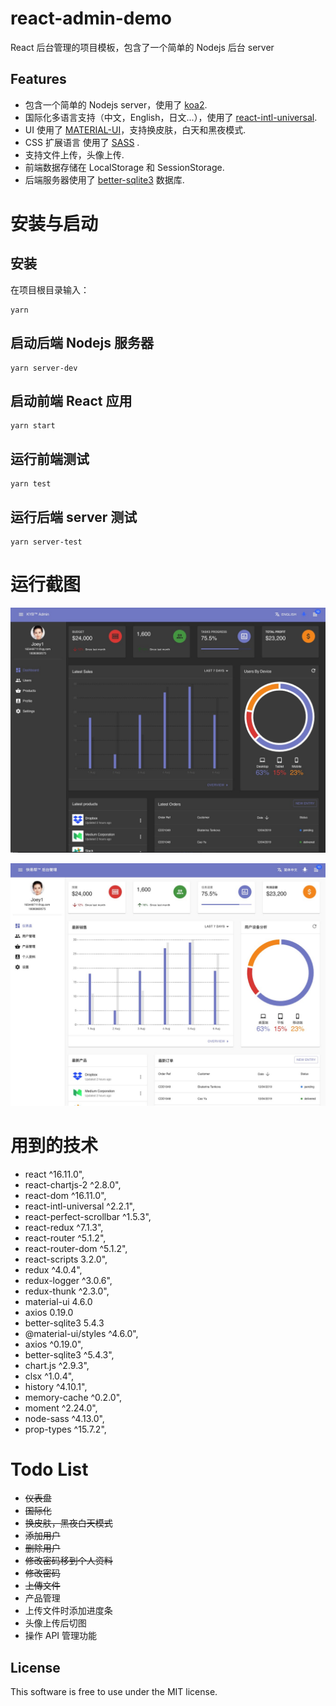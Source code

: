 # react-admin-demo

React 后台管理的项目模板，包含了一个简单的 Nodejs 后台 server

## Features

- 包含一个简单的 Nodejs server，使用了 [koa2](https://github.com/koajs/koa).
- 国际化多语言支持（中文，English，日文...），使用了 [react-intl-universal](https://github.com/alibaba/react-intl-universal).
- UI 使用了 [MATERIAL-UI](https://material-ui.com/)，支持换皮肤，白天和黑夜模式.
- CSS 扩展语言 使用了 [SASS](https://sass-lang.com/) .
- 支持文件上传，头像上传.
- 前端数据存储在 LocalStorage 和 SessionStorage.
- 后端服务器使用了 [better-sqlite3](https://github.com/JoshuaWise/better-sqlite3) 数据库.

# 安装与启动

## 安装

在项目根目录输入：

```shell
yarn
```

## 启动后端 Nodejs 服务器

```shell
yarn server-dev
```

## 启动前端 React 应用

```shell
yarn start
```

## 运行前端测试

```shell
yarn test
```

## 运行后端 server 测试

```shell
yarn server-test
```

# 运行截图

![Image text](https://github.com/joeyhu/react-admin-demo/blob/master/public/images/demo/dark_demo.jpg)

![Image text](https://github.com/joeyhu/react-admin-demo/blob/master/public/images/demo/light_demo.jpg)

# 用到的技术

- react ^16.11.0",
- react-chartjs-2 ^2.8.0",
- react-dom ^16.11.0",
- react-intl-universal ^2.2.1",
- react-perfect-scrollbar ^1.5.3",
- react-redux ^7.1.3",
- react-router ^5.1.2",
- react-router-dom ^5.1.2",
- react-scripts 3.2.0",
- redux ^4.0.4",
- redux-logger ^3.0.6",
- redux-thunk ^2.3.0",
- material-ui 4.6.0
- axios 0.19.0
- better-sqlite3 5.4.3
- @material-ui/styles ^4.6.0",
- axios ^0.19.0",
- better-sqlite3 ^5.4.3",
- chart.js ^2.9.3",
- clsx ^1.0.4",
- history ^4.10.1",
- memory-cache ^0.2.0",
- moment ^2.24.0",
- node-sass ^4.13.0",
- prop-types ^15.7.2",

# Todo List

- ~~仪表盘~~
- ~~国际化~~
- ~~换皮肤，黑夜白天模式~~
- ~~添加用户~~
- ~~删除用户~~
- ~~修改密码移到个人资料~~
- ~~修改密码~~
- ~~上傳文件~~
- 产品管理
- 上传文件时添加进度条
- 头像上传后切图
- 操作 API 管理功能

## License

This software is free to use under the MIT license.
